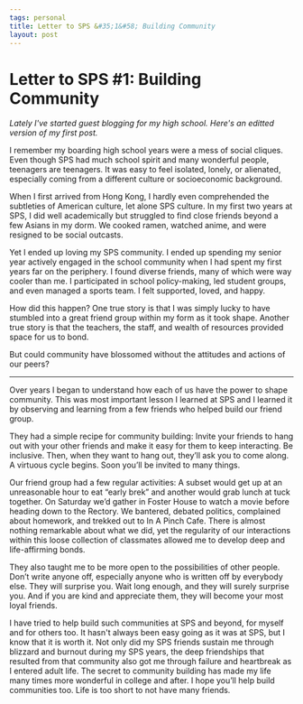 ```yaml
--- 
tags: personal
title: Letter to SPS &#35;1&#58; Building Community
layout: post
---
```


# Letter to SPS #1: Building Community

_Lately I've started guest blogging for my high school. Here's an editted version of my first post._

I remember my boarding high school years were a mess of social cliques. Even though SPS had much school spirit and many wonderful people, teenagers are teenagers. It was easy to feel isolated, lonely, or alienated, especially coming from a different culture or socioeconomic background. 

When I first arrived from Hong Kong, I hardly even comprehended the subtleties of American culture, let alone SPS culture. In my first two years at SPS, I did well academically but struggled to find close friends beyond a few Asians in my dorm. We cooked ramen, watched anime, and were resigned to be social outcasts. 

Yet I ended up loving my SPS community. I ended up spending my senior year actively engaged in the school community when I had spent my first years far on the periphery. I found diverse friends, many of which were way cooler than me. I participated in school policy-making, led student groups, and even managed a sports team. I felt supported, loved, and happy. 

How did this happen? One true story is that I was simply lucky to have stumbled into a great friend group within my form as it took shape. Another true story is that the teachers, the staff, and wealth of resources provided space for us to bond. 

But could community have blossomed without the attitudes and actions of our peers?

------------------------------

Over years I began to understand how each of us have the power to shape community. This was most important lesson I learned at SPS and I learned it by observing and learning from a few friends who helped build our friend group.  

They had a simple recipe for community building: Invite your friends to hang out with your other friends and make it easy for them to keep interacting. Be inclusive. Then, when they want to hang out, they’ll ask you to come along. A virtuous cycle begins. Soon you’ll be invited to many things. 

Our friend group had a few regular activities: A subset would get up at an unreasonable hour to eat “early brek” and another would grab lunch at tuck together. On Saturday we’d gather in Foster House to watch a movie before heading down to the Rectory. We bantered, debated politics, complained about homework, and trekked out to In A Pinch Cafe. There is almost nothing remarkable about what we did, yet the regularity of our interactions within this loose collection of classmates allowed me to develop deep and life-affirming bonds.

They also taught me to be more open to the possibilities of other people. Don’t write anyone off, especially anyone who is written off by everybody else. They will surprise you. Wait long enough, and they will surely surprise you. And if you are kind and appreciate them, they will become your most loyal friends. 

I have tried to help build such communities at SPS and beyond, for myself and for others too. It hasn't always been easy going as it was at SPS, but I know that it is worth it. Not only did my SPS friends sustain me through blizzard and burnout during my SPS years, the deep friendships that resulted from that community also got me through failure and heartbreak as I entered adult life. The secret to community building has made my life many times more wonderful in college and after. I hope you’ll help build communities too. Life is too short to not have many friends. 
